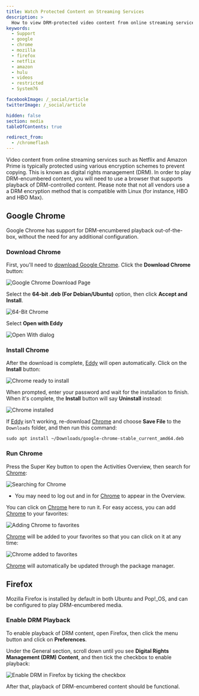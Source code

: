 ```yaml
---
title: Watch Protected Content on Streaming Services
description: >
  How to view DRM-protected video content from online streaming services such as Netflix and Amazon Prime
keywords:
  - Support
  - google
  - chrome
  - mozilla
  - firefox
  - netflix
  - amazon
  - hulu
  - videos
  - restricted
  - System76

facebookImage: /_social/article
twitterImage: /_social/article

hidden: false
section: media
tableOfContents: true

redirect_from:
  - /chromeflash
---
```


Video content from online streaming services such as Netflix and Amazon Prime is typically protected using various encryption schemes to prevent copying. This is known as digital rights management (DRM). In order to play DRM-encumbered content, you will need to use a browser that supports playback of DRM-controlled content. Please note that not all vendors use a a DRM encryption method that is compatible with Linux (for instance, HBO and HBO Max).

## Google Chrome

Google Chrome has support for DRM-encumbered playback out-of-the-box, without the need for any additional configuration.

### Download Chrome

First, you'll need to [download Google Chrome](https://www.google.com/chrome/). Click the **Download Chrome** button:

![Google Chrome Download Page](/images/flash/step1.png)

Select the **64-bit .deb (For Debian/Ubuntu)** option, then click **Accept and Install**.

![64-Bit Chrome](/images/flash/step2.png)

Select **Open with Eddy**

![Open With dialog](/images/flash/step3.png)

### Install Chrome

After the download is complete, <u>Eddy</u> will open automatically. Click on the **Install** button:

![Chrome ready to install](/images/flash/step4.png)

When prompted, enter your password and wait for the installation to finish. When it's complete, the **Install** button will say **Uninstall** instead:

![Chrome installed](/images/flash/step5.png)

If <u>Eddy</u> isn't working, re-download <u>Chrome</u> and choose **Save File** to the `Downloads` folder, and then run this command:

```
sudo apt install ~/Downloads/google-chrome-stable_current_amd64.deb
```

### Run Chrome

Press the Super Key <kbd><font-awesome-icon :icon="['fab', 'ubuntu']"></font-awesome-icon></kbd> button to open the Activities Overview, then search for <u>Chrome</u>:

![Searching for Chrome](/images/flash/step6.png)

* You may need to log out and in for <u>Chrome</u> to appear in the Overview.

You can click on <u>Chrome</u> here to run it. For easy access, you can add <u>Chrome</u> to your favorites:

![Adding Chrome to favorites](/images/flash/step7.png)

<u>Chrome</u> will be added to your favorites so that you can click on it at any time:

![Chrome added to favorites](/images/flash/step8.png)

<u>Chrome</u> will automatically be updated through the package manager.

## Firefox

Mozilla Firefox is installed by default in both Ubuntu and Pop!\_OS, and can be configured to play DRM-encumbered media.

### Enable DRM Playback

To enable playback of DRM content, open Firefox, then click the menu button and click on **Preferences**.

Under the General section, scroll down until you see **Digital Rights Management (DRM) Content**, and then tick the checkbox to enable playback:

![Enable DRM in Firefox by ticking the checkbox](/images/flash/firefox_drm.png)

After that, playback of DRM-encumbered content should be functional.
